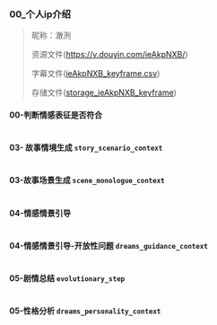  

### 00_个人ip介绍

> 昵称：澈洌
> 
> 资源文件(https://v.douyin.com/ieAkpNXB/)
> 
> 字幕文件([ieAkpNXB_keyframe.csv](../../src/docs/csv/ieAkpNXB_keyframe.csv))
>
> 存储文件([storage_ieAkpNXB_keyframe](../../src/docs/extract_storage/%E6%BE%88%E6%B4%8C/storage_ieAkpNXB_keyframe))

#### 00-判断情感表征是否符合
```text
```

#### 03- 故事情境生成 `story_scenario_context`
```text
```

#### 03-故事场景生成 `scene_monologue_context`
```text
```

#### 04-情感情景引导
```text

```

#### 04-情感情景引导-开放性问题 `dreams_guidance_context`
```text
```


#### 05-剧情总结 `evolutionary_step`
```text
```

#### 05-性格分析 `dreams_personality_context`
```text
```

```text

```
